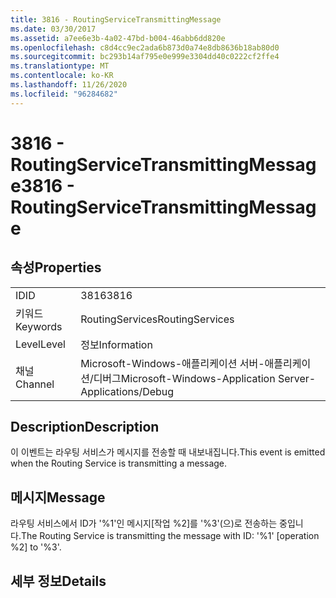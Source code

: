 ```yaml
---
title: 3816 - RoutingServiceTransmittingMessage
ms.date: 03/30/2017
ms.assetid: a7ee6e3b-4a02-47bd-b004-46abb6dd820e
ms.openlocfilehash: c8d4cc9ec2ada6b873d0a74e8db8636b18ab80d0
ms.sourcegitcommit: bc293b14af795e0e999e3304dd40c0222cf2ffe4
ms.translationtype: MT
ms.contentlocale: ko-KR
ms.lasthandoff: 11/26/2020
ms.locfileid: "96284682"
---
```

# <a name="3816---routingservicetransmittingmessage"></a><span data-ttu-id="7420d-102">3816 - RoutingServiceTransmittingMessage</span><span class="sxs-lookup"><span data-stu-id="7420d-102">3816 - RoutingServiceTransmittingMessage</span></span>

## <a name="properties"></a><span data-ttu-id="7420d-103">속성</span><span class="sxs-lookup"><span data-stu-id="7420d-103">Properties</span></span>  
  
|||  
|-|-|  
|<span data-ttu-id="7420d-104">ID</span><span class="sxs-lookup"><span data-stu-id="7420d-104">ID</span></span>|<span data-ttu-id="7420d-105">3816</span><span class="sxs-lookup"><span data-stu-id="7420d-105">3816</span></span>|  
|<span data-ttu-id="7420d-106">키워드</span><span class="sxs-lookup"><span data-stu-id="7420d-106">Keywords</span></span>|<span data-ttu-id="7420d-107">RoutingServices</span><span class="sxs-lookup"><span data-stu-id="7420d-107">RoutingServices</span></span>|  
|<span data-ttu-id="7420d-108">Level</span><span class="sxs-lookup"><span data-stu-id="7420d-108">Level</span></span>|<span data-ttu-id="7420d-109">정보</span><span class="sxs-lookup"><span data-stu-id="7420d-109">Information</span></span>|  
|<span data-ttu-id="7420d-110">채널</span><span class="sxs-lookup"><span data-stu-id="7420d-110">Channel</span></span>|<span data-ttu-id="7420d-111">Microsoft-Windows-애플리케이션 서버-애플리케이션/디버그</span><span class="sxs-lookup"><span data-stu-id="7420d-111">Microsoft-Windows-Application Server-Applications/Debug</span></span>|  
  
## <a name="description"></a><span data-ttu-id="7420d-112">Description</span><span class="sxs-lookup"><span data-stu-id="7420d-112">Description</span></span>  

 <span data-ttu-id="7420d-113">이 이벤트는 라우팅 서비스가 메시지를 전송할 때 내보내집니다.</span><span class="sxs-lookup"><span data-stu-id="7420d-113">This event is emitted when the Routing Service is transmitting a message.</span></span>  
  
## <a name="message"></a><span data-ttu-id="7420d-114">메시지</span><span class="sxs-lookup"><span data-stu-id="7420d-114">Message</span></span>  

 <span data-ttu-id="7420d-115">라우팅 서비스에서 ID가 '%1'인 메시지[작업 %2]를 '%3'(으)로 전송하는 중입니다.</span><span class="sxs-lookup"><span data-stu-id="7420d-115">The Routing Service is transmitting the message with ID: '%1' [operation %2] to '%3'.</span></span>  
  
## <a name="details"></a><span data-ttu-id="7420d-116">세부 정보</span><span class="sxs-lookup"><span data-stu-id="7420d-116">Details</span></span>

